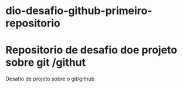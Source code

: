 # dio-desafio-github-primeiro-repositorio
 # Repositorio de desafio doe projeto sobre git /githut
Desafio de projeto sobre o git/github
